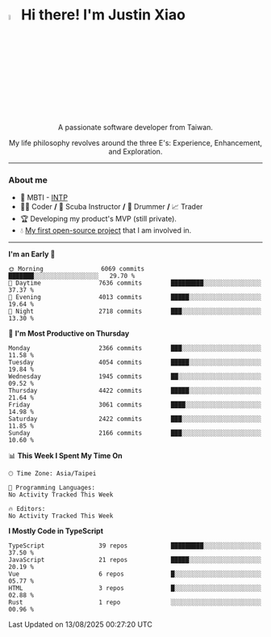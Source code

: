 # <img src="https://media.giphy.com/media/hvRJCLFzcasrR4ia7z/giphy.gif" width="5%">Hi there! I'm Justin Xiao
<p align="center">A passionate software developer from Taiwan.  </p>
<p align="center">My life philosophy revolves around the three E's: Experience, Enhancement, and Exploration.</p>

---
### About me
- 👀 MBTI - [INTP](https://www.16personalities.com/intp-personality)
- 👨‍💻 Coder **/** 🤿 Scuba Instructor **/** 🥁 Drummer **/** 📈 Trader
- 🏆 Developing my product's MVP (still private).
- 💧 [My first open-source project](https://github.com/Game-as-a-Service/Game-Lobby-Web) that I am involved in.

---
<!--START_SECTION:waka-->
**I'm an Early 🐤** 

```text
🌞 Morning                6069 commits        ███████░░░░░░░░░░░░░░░░░░   29.70 % 
🌆 Daytime                7636 commits        █████████░░░░░░░░░░░░░░░░   37.37 % 
🌃 Evening                4013 commits        █████░░░░░░░░░░░░░░░░░░░░   19.64 % 
🌙 Night                  2718 commits        ███░░░░░░░░░░░░░░░░░░░░░░   13.30 % 
```
📅 **I'm Most Productive on Thursday** 

```text
Monday                   2366 commits        ███░░░░░░░░░░░░░░░░░░░░░░   11.58 % 
Tuesday                  4054 commits        █████░░░░░░░░░░░░░░░░░░░░   19.84 % 
Wednesday                1945 commits        ██░░░░░░░░░░░░░░░░░░░░░░░   09.52 % 
Thursday                 4422 commits        █████░░░░░░░░░░░░░░░░░░░░   21.64 % 
Friday                   3061 commits        ████░░░░░░░░░░░░░░░░░░░░░   14.98 % 
Saturday                 2422 commits        ███░░░░░░░░░░░░░░░░░░░░░░   11.85 % 
Sunday                   2166 commits        ███░░░░░░░░░░░░░░░░░░░░░░   10.60 % 
```


📊 **This Week I Spent My Time On** 

```text
🕑︎ Time Zone: Asia/Taipei

💬 Programming Languages: 
No Activity Tracked This Week

🔥 Editors: 
No Activity Tracked This Week
```

**I Mostly Code in TypeScript** 

```text
TypeScript               39 repos            █████████░░░░░░░░░░░░░░░░   37.50 % 
JavaScript               21 repos            █████░░░░░░░░░░░░░░░░░░░░   20.19 % 
Vue                      6 repos             █░░░░░░░░░░░░░░░░░░░░░░░░   05.77 % 
HTML                     3 repos             █░░░░░░░░░░░░░░░░░░░░░░░░   02.88 % 
Rust                     1 repo              ░░░░░░░░░░░░░░░░░░░░░░░░░   00.96 % 
```




 Last Updated on 13/08/2025 00:27:20 UTC
<!--END_SECTION:waka-->
